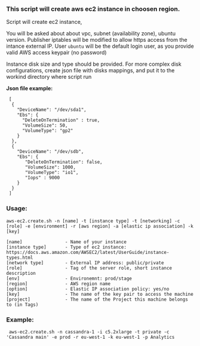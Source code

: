<h3> This script will create aws ec2 instance in choosen region. </h3>
Script will create ec2 instance,

You will be asked about about vpc, subnet (availability zone), ubuntu version.
Publisher iptables will be modified to allow https access from the intance external IP. 
User `ubuntu` will be the default login user, as  you provide valid AWS access keypair (no password)

Instance disk size and type should be provided.
For more complex disk configurations, create json file with disks mappings,
and put it to the workind directory where script run

<b>Json file example:</b>
```
 [
  {
    "DeviceName": "/dev/sda1",
    "Ebs": {
      "DeleteOnTermination" : true,
      "VolumeSize": 50,
      "VolumeType": "gp2"
    }
  },
  {
    "DeviceName": "/dev/sdb",
    "Ebs": {
       "DeleteOnTermination": false,
       "VolumeSize": 1000,
       "VolumeType": "io1",
       "Iops" : 9000
    }
  }
 ]
```

<h3>Usage:</h3>

```
aws-ec2.create.sh -n [name] -t [instance type] -t [networking] -c [role] -e [environment] -r [aws region] -a [elastic ip association] -k [key]
```

```
[name]                - Name of your instance
[instance type]       - Type of ec2 instance: https://docs.aws.amazon.com/AWSEC2/latest/UserGuide/instance-types.html
[network type]        - External IP address: public/private
[role]                - Tag of the server role, short instance description
[env]                 - Environemnt: prod/stage
[region]              - AWS region name
[option]              - Elastic IP association policy: yes/no
[key]                 - The name of the key pair to access the machine
[project]             - The name of the Project this machine belongs to (in Tags)
```
<h3>Example:</h3>

```
 aws-ec2.create.sh -n cassandra-1 -i c5.2xlarge -t private -c 'Cassandra main' -e prod -r eu-west-1 -k eu-west-1 -p Analytics
```

